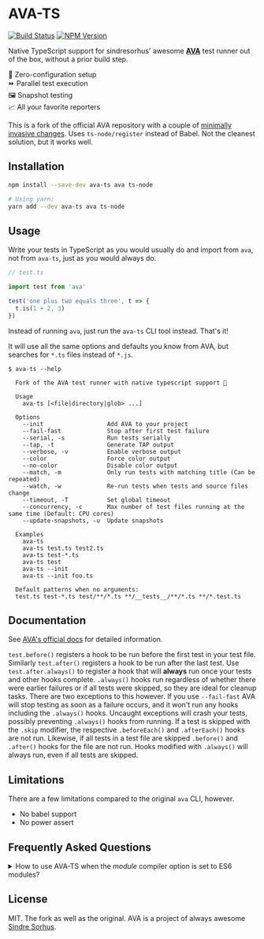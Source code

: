 # AVA-TS

[![Build Status](https://travis-ci.org/andywer/ava-ts.svg?branch=master)](https://travis-ci.org/andywer/ava-ts)
[![NPM Version](https://img.shields.io/npm/v/ava-ts.svg)](https://www.npmjs.com/package/ava-ts)

Native TypeScript support for sindresorhus' awesome [**AVA**](https://github.com/avajs/ava) test runner out of the box, without a prior build step.

🚀 Zero-configuration setup<br/>
⏩ Parallel test execution<br/>
🖼 Snapshot testing<br/>
📈 All your favorite reporters

This is a fork of the official AVA repository with a couple of [minimally invasive changes](https://github.com/andywer/ava-ts/pull/1). Uses `ts-node/register` instead of Babel. Not the cleanest solution, but it works well.


## Installation

```sh
npm install --save-dev ava-ts ava ts-node

# Using yarn:
yarn add --dev ava-ts ava ts-node
```


## Usage

Write your tests in TypeScript as you would usually do and import from `ava`, not from `ava-ts`, just as you would always do.

```typescript
// test.ts

import test from 'ava'

test('one plus two equals three', t => {
  t.is(1 + 2, 3)
})
```

Instead of running `ava`, just run the `ava-ts` CLI tool instead. That's it!

It will use all the same options and defaults you know from AVA, but searches for `*.ts` files instead of `*.js`.

```
$ ava-ts --help

  Fork of the AVA test runner with native typescript support 🚀

  Usage
    ava-ts [<file|directory|glob> ...]

  Options
    --init                  Add AVA to your project
    --fail-fast             Stop after first test failure
    --serial, -s            Run tests serially
    --tap, -t               Generate TAP output
    --verbose, -v           Enable verbose output
    --color                 Force color output
    --no-color              Disable color output
    --match, -m             Only run tests with matching title (Can be repeated)
    --watch, -w             Re-run tests when tests and source files change
    --timeout, -T           Set global timeout
    --concurrency, -c       Max number of test files running at the same time (Default: CPU cores)
    --update-snapshots, -u  Update snapshots

  Examples
    ava-ts
    ava-ts test.ts test2.ts
    ava-ts test-*.ts
    ava-ts test
    ava-ts --init
    ava-ts --init foo.ts

  Default patterns when no arguments:
  test.ts test-*.ts test/**/*.ts **/__tests__/**/*.ts **/*.test.ts
```

## Documentation

See [AVA's official docs](https://github.com/avajs/ava) for detailed information.

`test.before()` registers a hook to be run before the first test in your test file. Similarly `test.after()` registers a hook to be run after the last test. Use `test.after.always()` to register a hook that will **always** run once your tests and other hooks complete. `.always()` hooks run regardless of whether there were earlier failures or if all tests were skipped, so they are ideal for cleanup tasks. There are two exceptions to this however. If you use `--fail-fast` AVA will stop testing as soon as a failure occurs, and it won't run any hooks including the `.always()` hooks. Uncaught exceptions will crash your tests, possibly preventing `.always()` hooks from running.
If a test is skipped with the `.skip` modifier, the respective `.beforeEach()` and `.afterEach()` hooks are not run. Likewise, if all tests in a test file are skipped `.before()` and `.after()` hooks for the file are not run. Hooks modified with `.always()` will always run, even if all tests are skipped.


## Limitations

There are a few limitations compared to the original `ava` CLI, however.

* No babel support
* No power assert

## Frequently Asked Questions

<details>
<summary>How to use AVA-TS when the <i>module</i> compiler option is set to ES6 modules?</summary>

Especially when working with bundlers like webpack you will encounter this issue. Fortunately, there is a simple fix to make TypeScript emit node-style modules when running AVA-TS:

```sh
TS_NODE_COMPILER_OPTIONS='{"module":"commonjs"}' ava-ts
```

If you feel this use case needs to be improved, complain in #5 😉
</details>


## License

MIT. The fork as well as the original. AVA is a project of always awesome [Sindre Sorhus](https://github.com/sindresorhus).
